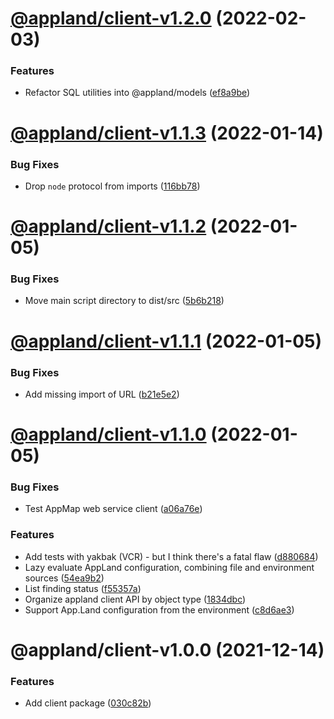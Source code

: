 # [@appland/client-v1.2.0](https://github.com/applandinc/appmap-js/compare/@appland/client-v1.1.3...@appland/client-v1.2.0) (2022-02-03)


### Features

* Refactor SQL utilities into @appland/models ([ef8a9be](https://github.com/applandinc/appmap-js/commit/ef8a9bebb08f08959272af24f8a8069514107681))

# [@appland/client-v1.1.3](https://github.com/applandinc/appmap-js/compare/@appland/client-v1.1.2...@appland/client-v1.1.3) (2022-01-14)


### Bug Fixes

* Drop `node` protocol from imports ([116bb78](https://github.com/applandinc/appmap-js/commit/116bb7845a811703af639a1d5d0b6c6d0a336284))

# [@appland/client-v1.1.2](https://github.com/applandinc/appmap-js/compare/@appland/client-v1.1.1...@appland/client-v1.1.2) (2022-01-05)


### Bug Fixes

* Move main script directory to dist/src ([5b6b218](https://github.com/applandinc/appmap-js/commit/5b6b21855a65e332af66b824d48787a4fe715df0))

# [@appland/client-v1.1.1](https://github.com/applandinc/appmap-js/compare/@appland/client-v1.1.0...@appland/client-v1.1.1) (2022-01-05)


### Bug Fixes

* Add missing import of URL ([b21e5e2](https://github.com/applandinc/appmap-js/commit/b21e5e280977db5ca7ae585696564669443e120e))

# [@appland/client-v1.1.0](https://github.com/applandinc/appmap-js/compare/@appland/client-v1.0.0...@appland/client-v1.1.0) (2022-01-05)


### Bug Fixes

* Test AppMap web service client ([a06a76e](https://github.com/applandinc/appmap-js/commit/a06a76ec4cc9bba84a3f5f5c2201438b443811a3))


### Features

* Add tests with yakbak (VCR) - but I think there's a fatal flaw ([d880684](https://github.com/applandinc/appmap-js/commit/d88068413160d98bf50ad433ec4f86b990806487))
* Lazy evaluate AppLand configuration, combining file and environment sources ([54ea9b2](https://github.com/applandinc/appmap-js/commit/54ea9b28ba2bf8c6ef30720fdf864a3fa7463f2f))
* List finding status ([f55357a](https://github.com/applandinc/appmap-js/commit/f55357a70f1b45e4443c171568c2a65fd77cd9c3))
* Organize appland client API by object type ([1834dbc](https://github.com/applandinc/appmap-js/commit/1834dbc0c4743400a71f7fb6a76890dc209b677f))
* Support App.Land configuration from the environment ([c8d6ae3](https://github.com/applandinc/appmap-js/commit/c8d6ae3c009f14eb7a354416629e1bc4727f266d))

# @appland/client-v1.0.0 (2021-12-14)


### Features

* Add client package ([030c82b](https://github.com/applandinc/appmap-js/commit/030c82b2b8aca22dc7c320a4e6ac430e5674fa3c))
